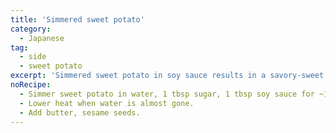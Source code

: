 ```yaml
---
title: 'Simmered sweet potato'
category:
  - Japanese
tag:
  - side
  - sweet potato
excerpt: 'Simmered sweet potato in soy sauce results in a savory-sweet dish with tender, caramelized slices bursting with flavor.'
noRecipe:
  - Simmer sweet potato in water, 1 tbsp sugar, 1 tbsp soy sauce for ~10 min.
  - Lower heat when water is almost gone.
  - Add butter, sesame seeds.
---
```

